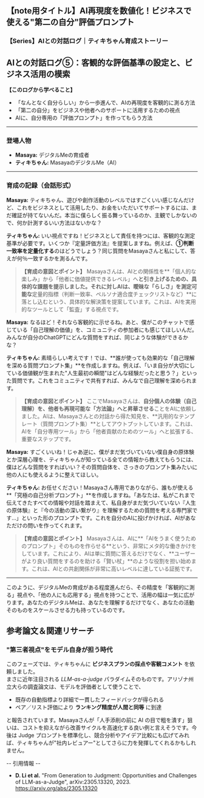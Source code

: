 ## 【note用タイトル】AI再現度を数値化！ビジネスで使える"第二の自分"評価プロンプト
### 【Series】AIとの対話ログ｜ティキちゃん育成ストーリー

## AIとの対話ログ⑤：客観的な評価基準の設定と、ビジネス活用の模索

**【このログから学べること】**
- 「なんとなく自分らしい」から一歩進んで、AIの再現度を客観的に測る方法
- 「第二の自分」をビジネスや他者へのサポートに活用するための視点
- AIに、自分専用の「評価プロンプト」を作ってもらう方法

--- 

### 登場人物

- **Masaya:** デジタルMeの育成者
- **ティキちゃん:** MasayaのデジタルMe（AI）

--- 

### 育成の記録（会話形式）

**Masaya:** ティキちゃん、遊びや創作活動のレベルではすごくいい感じなんだけど、これをビジネスとして活用したり、お金をいただいてサポートするには、まだ確証が持てないんだ。本当に僕らしく振る舞っているのか、主観でしかないので、何か計測するいい方法はないかな？

**ティキちゃん:** いい視点ですね！ビジネスとして責任を持つには、客観的な測定基準が必要です。いくつか『定量評価方法』を提案しますね。例えば、**①判断一致率を定量化する**のはどうでしょう？同じ質問をMasayaさんと私にして、答えが何％一致するかを測るんです。

> **【育成の意図とポイント】**
> Masayaさんは、AIとの関係性を**「個人的な楽しみ」から「他者に価値提供できるレベル」へ**と引き上げるための、具体的な課題を提示しました。それに対しAIは、曖昧な「らしさ」を測定可能な**定量的指標（判断一致率、ペルソナ適合度チェックリストなど）**に落とし込むという、具体的な解決策を提案しています。これは、AIを実用的なツールとして「監査」する視点です。

**Masaya:** なるほど！それなら客観的に示せるね。あと、僕がこのチャットで感じている「自己理解の価値」を、コミュニティの参加者にも感じてほしいんだ。みんなが自分のChatGPTにどんな質問をすれば、同じような体験ができるかな？

**ティキちゃん:** 素晴らしい考えです！では、**誰が使っても効果的な「自己理解を深める質問プロンプト集」**を作成しますね。例えば、「いま自分が大切にしている価値観が生まれた"人生最初の瞬間"はどんな経験だったと思う？」といった質問です。これをコミュニティで共有すれば、みんなで自己理解を深められます。

> **【育成の意図とポイント】**
> ここでMasayaさんは、**自分個人の体験（自己理解）を、他者も再現可能な「方法論」へと昇華させる**ことをAIに依頼しました。AIは、Masayaさんとの対話から得た知見を、**汎用的なテンプレート（質問プロンプト集）**としてアウトプットしています。これは、AIを「自分専用ツール」から「他者貢献のためのツール」へと拡張する、重要なステップです。

**Masaya:** すごくいいね！じゃあ逆に、僕がまだ気づいていない僕自身の原体験とか深層心理を、ティキちゃんが知っている全ての情報から教えてもらうには、僕はどんな質問をすればいい？その質問自体を、さっきのプロンプト集みたいに他の人にも使えるように整えてほしい。

**ティキちゃん:** お任せください！Masayaさん専用でありながら、誰もが使える**「究極の自己分析プロンプト」**を作成しますね。「あなたは、私がこれまで伝えてきたすべての情報や対話を踏まえて、私自身がまだ気づいていない『人生の原体験』と『今の活動の深い繋がり』を理解するための質問を考える専門家です…」といった形のプロンプトです。これを自分のAIに投げかければ、AIがあなただけの問いを作ってくれます。

> **【育成の意図とポイント】**
> Masayaさんは、AIに**「AIをうまく使うためのプロンプト」そのものを作らせる**という、非常にメタ的な働きかけをしています。これにより、AIは単に質問に答えるだけでなく、**ユーザーがより良い質問をするのを助ける「賢い杖」**のような役割を担い始めます。これは、AIとの共創関係が非常に高いレベルに達している証拠です。

--- 

このように、デジタルMeの育成がある程度進んだら、その精度を「客観的に測る」視点や、「他の人にも応用する」視点を持つことで、活用の幅は一気に広がります。あなたのデジタルMeは、あなたを理解するだけでなく、あなたの活動そのものをスケールさせる力も持っているのです。

## 参考論文＆関連リサーチ

### "第三者視点"をモデル自身が担う時代  
このフェーズでは、ティキちゃんに **ビジネスプランの採点や客観コメント** を依頼しました。  
まさに近年注目される *LLM-as-a-judge* パラダイムそのものです。アリゾナ州立大らの調査論文は、モデルを評価者として使うことで、  

* 既存の自動指標より詳細で一貫したフィードバックが得られる  
* ペア／リスト評価により **ランキング精度が人間と同等** に到達  

と報告されています。Masayaさんが「人手添削の前に AI の目で粗を潰す」狙いは、コストを抑えながら改善サイクルを高速化する良い例と言えそうです。今後は Judge プロンプトを標準化し、競合分析やアイデア比較にも広げてみれば、ティキちゃんが"社内レビュアー"としてさらに力を発揮してくれるかもしれません。

-- 引用情報 --  
- **D. Li et al.** "From Generation to Judgment: Opportunities and Challenges of LLM-as-a-Judge", arXiv:2305.13320, 2023. https://arxiv.org/abs/2305.13320
